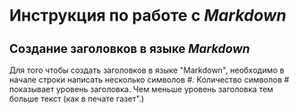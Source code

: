 # Инструкция по работе с *Markdown*

## Создание заголовков в языке *Markdown*
Для того чтобы создать заголовков в языке "Markdown", необходимо в начале строки написать несколько символов #.
Количество символов # показывает уровень заголовка. Чем меньше уровень заголовка тем больше текст (как в печате газет".)
